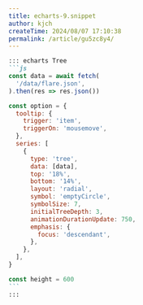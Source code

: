 ```yaml
---
title: echarts-9.snippet
author: kjch
createTime: 2024/08/07 17:10:38
permalink: /article/gu5zc8y4/
---
```

````md
::: echarts Tree
```js
const data = await fetch(
  '/data/flare.json',
).then(res => res.json())

const option = {
  tooltip: {
    trigger: 'item',
    triggerOn: 'mousemove',
  },
  series: [
    {
      type: 'tree',
      data: [data],
      top: '18%',
      bottom: '14%',
      layout: 'radial',
      symbol: 'emptyCircle',
      symbolSize: 7,
      initialTreeDepth: 3,
      animationDurationUpdate: 750,
      emphasis: {
        focus: 'descendant',
      },
    },
  ],
}

const height = 600
```
:::
````
